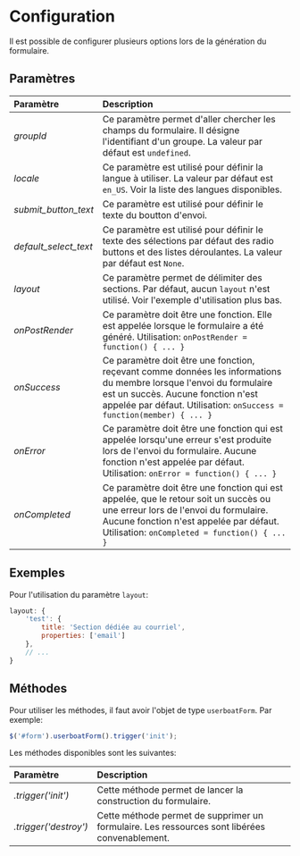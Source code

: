 # Configuration

Il est possible de configurer plusieurs options lors de la génération du formulaire. 

## Paramètres

| Paramètre | Description |
| :--- | :--- |
| _groupId_ | Ce paramètre permet d'aller chercher les champs du formulaire. Il désigne l'identifiant d'un groupe. La valeur par défaut est `undefined`. |
| _locale_ | Ce paramètre est utilisé pour définir la langue à utiliser. La valeur par défaut est `en_US`.  Voir la liste des langues disponibles. |
| _submit_button_text_ | Ce paramètre est utilisé pour définir le texte du boutton d'envoi. |
| _default_select_text_ | Ce paramètre est utilisé pour définir le texte des sélections par défaut des radio buttons et des listes déroulantes. La valeur par défaut est `None`. |
| _layout_ | Ce paramètre permet de délimiter des sections. Par défaut, aucun `layout` n'est utilisé. Voir l'exemple d'utilisation plus bas. |
| _onPostRender_ | Ce paramètre doit être une fonction. Elle est appelée lorsque le formulaire a été généré. Utilisation: `onPostRender = function() { ... }` |
| _onSuccess_ | Ce paramètre doit être une fonction, reçevant comme données les informations du membre lorsque l'envoi du formulaire est un succès. Aucune fonction n'est appelée par défaut. Utilisation: `onSuccess = function(member) { ... }` |
| _onError_ | Ce paramètre doit être une fonction qui est appelée lorsqu'une erreur s'est produite lors de l'envoi du formulaire. Aucune fonction n'est appelée par défaut. Utilisation: `onError = function() { ... }` |
| _onCompleted_ | Ce paramètre doit être une fonction qui est appelée, que le retour soit un succès ou une erreur lors de l'envoi du formulaire. Aucune fonction n'est appelée par défaut. Utilisation: `onCompleted = function() { ... }` |


## Exemples

Pour l'utilisation du paramètre `layout`:
```javascript
layout: {
    'test': {
        title: 'Section dédiée au courriel',
        properties: ['email']
    },
    // ...
}
```


## Méthodes

Pour utiliser les méthodes, il faut avoir l'objet de type `userboatForm`. Par exemple:

```javascript
$('#form').userboatForm().trigger('init');
```

Les méthodes disponibles sont les suivantes:

| Paramètre | Description |
| :--- | :--- |
| _.trigger('init')_ | Cette méthode permet de lancer la construction du formulaire.  |
| _.trigger('destroy')_ | Cette méthode permet de supprimer un formulaire. Les ressources sont libérées convenablement. |
